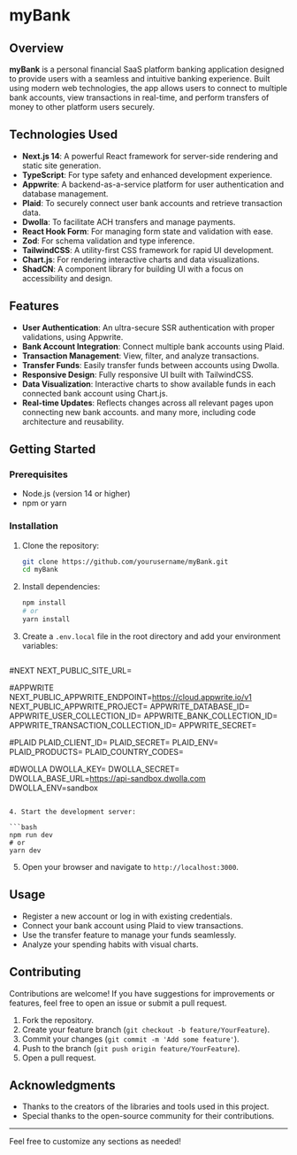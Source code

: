 # myBank

## Overview

**myBank** is a personal financial SaaS platform banking application designed to provide users with a seamless and intuitive banking experience. Built using modern web technologies, the app allows users to connect to multiple bank accounts, view transactions in real-time, and perform transfers of money to other platform users securely.

## Technologies Used

- **Next.js 14**: A powerful React framework for server-side rendering and static site generation.
- **TypeScript**: For type safety and enhanced development experience.
- **Appwrite**: A backend-as-a-service platform for user authentication and database management.
- **Plaid**: To securely connect user bank accounts and retrieve transaction data.
- **Dwolla**: To facilitate ACH transfers and manage payments.
- **React Hook Form**: For managing form state and validation with ease.
- **Zod**: For schema validation and type inference.
- **TailwindCSS**: A utility-first CSS framework for rapid UI development.
- **Chart.js**: For rendering interactive charts and data visualizations.
- **ShadCN**: A component library for building UI with a focus on accessibility and design.

## Features

- **User Authentication**: An ultra-secure SSR authentication with proper validations, using Appwrite.
- **Bank Account Integration**: Connect multiple bank accounts using Plaid.
- **Transaction Management**: View, filter, and analyze transactions.
- **Transfer Funds**: Easily transfer funds between accounts using Dwolla.
- **Responsive Design**: Fully responsive UI built with TailwindCSS.
- **Data Visualization**: Interactive charts to show available funds in each connected bank account using Chart.js.
- **Real-time Updates**: Reflects changes across all relevant pages upon connecting new bank accounts.
and many more, including code architecture and reusability.

## Getting Started

### Prerequisites

- Node.js (version 14 or higher)
- npm or yarn

### Installation

1. Clone the repository:

   ```bash
   git clone https://github.com/yourusername/myBank.git
   cd myBank
   ```

2. Install dependencies:

   ```bash
   npm install
   # or
   yarn install
   ```

3. Create a `.env.local` file in the root directory and add your environment variables:

   ```plaintext
  #NEXT
NEXT_PUBLIC_SITE_URL=

#APPWRITE
NEXT_PUBLIC_APPWRITE_ENDPOINT=https://cloud.appwrite.io/v1
NEXT_PUBLIC_APPWRITE_PROJECT=
APPWRITE_DATABASE_ID=
APPWRITE_USER_COLLECTION_ID=
APPWRITE_BANK_COLLECTION_ID=
APPWRITE_TRANSACTION_COLLECTION_ID=
APPWRITE_SECRET=

#PLAID
PLAID_CLIENT_ID=
PLAID_SECRET=
PLAID_ENV=
PLAID_PRODUCTS=
PLAID_COUNTRY_CODES=

#DWOLLA
DWOLLA_KEY=
DWOLLA_SECRET=
DWOLLA_BASE_URL=https://api-sandbox.dwolla.com
DWOLLA_ENV=sandbox
   ```

4. Start the development server:

   ```bash
   npm run dev
   # or
   yarn dev
   ```

5. Open your browser and navigate to `http://localhost:3000`.

## Usage

- Register a new account or log in with existing credentials.
- Connect your bank account using Plaid to view transactions.
- Use the transfer feature to manage your funds seamlessly.
- Analyze your spending habits with visual charts.

## Contributing

Contributions are welcome! If you have suggestions for improvements or features, feel free to open an issue or submit a pull request.

1. Fork the repository.
2. Create your feature branch (`git checkout -b feature/YourFeature`).
3. Commit your changes (`git commit -m 'Add some feature'`).
4. Push to the branch (`git push origin feature/YourFeature`).
5. Open a pull request.

## Acknowledgments

- Thanks to the creators of the libraries and tools used in this project.
- Special thanks to the open-source community for their contributions.

---

Feel free to customize any sections as needed!
